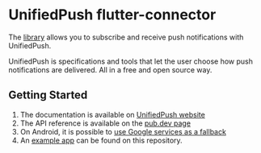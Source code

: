# UnifiedPush flutter-connector

The [library](https://pub.dev/packages/unifiedpush) allows you to subscribe and receive push notifications with UnifiedPush.

UnifiedPush is specifications and tools that let the user choose how push notifications are delivered. All in a free and open source way.

## Getting Started

1. The documentation is available on [UnifiedPush website](https://unifiedpush.org/developers/flutter/)
2. The API reference is available on the [pub.dev page](https://pub.dev/documentation/unifiedpush/latest/)
2. On Android, it is possible to [use Google services as a fallback](https://unifiedpush.org/developers/embedded_fcm/)
3. An [example app](example) can be found on this repository.
